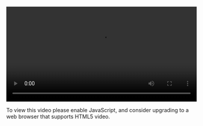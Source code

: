 <video controls="" style="width: 100%; display: block;"><source src="http://o86bpj665.bkt.clouddn.com/o-o-js/2-2-this.mp4" type="video/mp4"><p>To view this video please enable JavaScript, and consider upgrading to a web browser that supports HTML5 video.</p></video>
